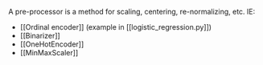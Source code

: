 A pre-processor is a method for scaling, centering, re-normalizing, etc.
IE:

- [[Ordinal encoder]] (example in [[logistic_regression.py]])
- [[Binarizer]]
- [[OneHotEncoder]]
- [[MinMaxScaler]]